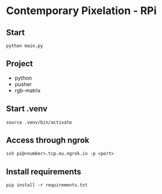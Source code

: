# Contemporary Pixelation - RPi

## Start

`python main.py`

## Project

- python
- pusher
- rgb-matrix

## Start .venv

`source .venv/bin/activate`

## Access through ngrok

`ssh pi@<number>.tcp.eu.ngrok.io -p <port>`

## Install requirements

`pip install -r requirements.txt`
